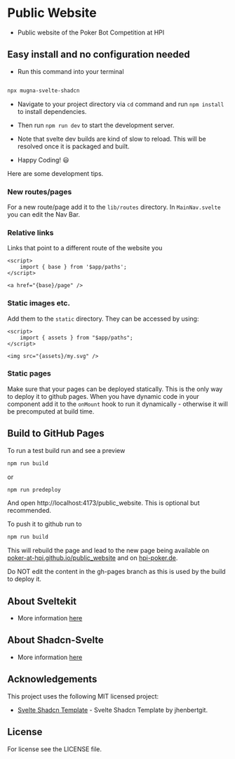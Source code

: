 # Public Website

- Public website of the Poker Bot Competition at HPI

## Easy install and no configuration needed

- Run this command into your terminal

```sh

npx mugna-svelte-shadcn

```

- Navigate to your project directory via `cd` command and run `npm install` to install dependencies.
- Then run `npm run dev` to start the development server.
- Note that svelte dev builds are kind of slow to reload. This will be resolved once it is packaged and built.

- Happy Coding! :smiley:

Here are some development tips.

### New routes/pages
For a new route/page add it to the `lib/routes` directory.
In `MainNav.svelte` you can edit the Nav Bar. 

### Relative links
Links that point to a different route of the website you 
```svelte
<script>
    import { base } from '$app/paths';
</script>

<a href="{base}/page" />
```

### Static images etc.
Add them to the `static` directory. They can be accessed by using:
```svelte
<script>
    import { assets } from "$app/paths";
</script>

<img src="{assets}/my.svg" />
```

### Static pages
Make sure that your pages can be deployed statically. This is the only way to deploy it to github pages.
When you have dynamic code in your component add it to the `onMount` hook to run it dynamically - otherwise it will be precomputed at build time.

## Build to GitHub Pages
To run a test build run and see a preview
```sh
npm run build
```
or 
```sh
npm run predeploy
```
And open http://localhost:4173/public_website.
This is optional but recommended.

To push it to github run to 
```sh
npm run build
```
This will rebuild the page and lead to the new page being available on [poker-at-hpi.github.io/public_website](https://poker-at-hpi.github.io/public_website) and on [hpi-poker.de](https://hpi-poker.de).

Do NOT edit the content in the gh-pages branch as this is used by the build to deploy it.

## About Sveltekit

- More information [here](https://kit.svelte.dev/docs/introduction)

## About Shadcn-Svelte

- More information [here](https://www.shadcn-svelte.com/docs)


## Acknowledgements

This project uses the following MIT licensed project:

- [Svelte Shadcn Template](https://sveltethemes.dev/jhenbertgit/svelte-shadcn-template) - Svelte Shadcn Template by jhenbertgit.


## License
For license see the LICENSE file.